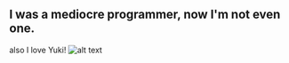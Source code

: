## I was a mediocre programmer, now I'm not even one.
also I love Yuki!
![alt text](https://cdn.discordapp.com/attachments/876454194830262282/1274412989218554009/452612654_1257589511895387_7421087477374421815_n.jpg?ex=66c22916&is=66c0d796&hm=642696b55fb3874466b9ea131b584b5c5339b2c83162bbcfb60be1f9875bbd85&)
